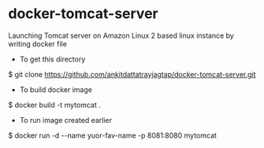 # docker-tomcat-server
Launching Tomcat server on Amazon Linux 2 based linux instance  by writing docker file

- To get this directory 

$ git clone https://github.com/ankitdattatrayjagtap/docker-tomcat-server.git

- To build docker image

$ docker build -t mytomcat .

- To run image created earlier 

$ docker run -d --name yuor-fav-name -p 8081:8080 mytomcat
